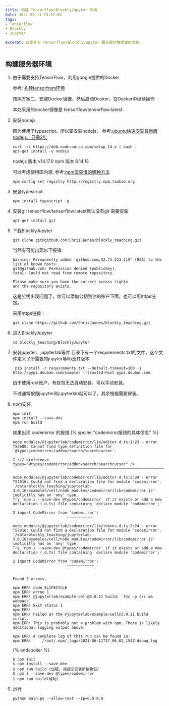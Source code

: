 ```yaml
---
title: 构建 Tensorflow+BlocklyJupyter 环境
date: 2021-06-11 23:52:04
tags: 
- Tensorflow
- Blockly
- Jupyter

excerpt: 这是关于 Tensorflow+BlocklyJupyter 服务器环境搭建的文章。
---
```


## 构建服务器环境

1. 由于需要支持TensorFlow，利用google提供的Docker

    参考: [构建tensorfrom环境](https://chrisjaunes.github.io/ChrisJaunes/2021/02/22/%E6%9E%84%E5%BB%BAtensorfrom%E7%8E%AF%E5%A2%83/)

    按照方案二，安装Docker镜像，然后启动Docker，在Docker中继续操作

    本处采用的docker镜像是 tensorflow/tensorflow:latest

2. 安装nodejs

    因为使用了typescript，所以要安装nodejs， 参考:[ubuntu快速安装最新版nodejs，只需2步](https://blog.csdn.net/Ezreal_King/article/details/78659810)

    ```
    curl -sL https://deb.nodesource.com/setup_14.x | bash -
    apt-get install -y nodejs
    ```
    nodejs 版本 v14.17.0
    npm 版本 6.14.13

    可以考虑使用国内源, 参考:[npm安装慢的俩种方法](https://blog.csdn.net/qq_43500877/article/details/89449837)
    
    ```
    npm config set registry http://registry.npm.taobao.org
    ```

3. 安装typescript 
    ```
    npm install typescript -g
    ```

4. 安装git
    tensorflow/tensorflow:latest默认没有git 需要安装
    ```
    apt-get install git
    ```

5. 下载BlocklyJupyter

    ```
    git clone git@github.com:ChrisJaunes/blockly_teaching.git
    ```
    当然有可能出现以下报错:
    ```
    Warning: Permanently added 'github.com,52.74.223.119' (RSA) to the list of known hosts.
    git@github.com: Permission denied (publickey).
    fatal: Could not read from remote repository.

    Please make sure you have the correct access rights
    and the repository exists.
    ```
    这是公钥出现问题了，你可以添加公钥到你的账户下面，也可以用https链接。
    
    采用https链接：
    ```
    git clone https://github.com/ChrisJaunes/blockly_teaching.git
    ```

6. 进入BlocklyJupyter
    ```
    cd blockly_teaching/BlocklyJupyter
    ```

7. 安装jupyter、jupyterlab等库
   目录下有一个requirements.txt的文件，这个文件定义了所需要的jupyter等lib及其版本
   ```
    pip install -r requirements.txt --default-timeout=100 -i http://pypi.douban.com/simple/ --trusted-host pypi.douban.com
   ```
   由于使用root账户，有些包无法自动安装，可以手动安装。
   
   不过通常按照jupyter和jupyterlab就可以了，其余根据需要安装。

8.  npm安装
    ```
    npm init
    npm install --save-dev
    npm run build
    ```
    如果出现 codemirror 的报错
    {% spoiler "codemirror报错的具体信息" %}
    ```shell
    node_modules/@jupyterlab/codemirror/lib/editor.d.ts:1:23 - error TS2688: Cannot find type definition file for '@types/codemirror/addon/search/searchcursor'.

    1 /// <reference types="@types/codemirror/addon/search/searchcursor" />
                            ~~~~~~~~~~~~~~~~~~~~~~~~~~~~~~~~~~~~~~~~~~~

    node_modules/@jupyterlab/codemirror/lib/editor.d.ts:2:24 - error TS7016: Could not find a declaration file for module 'codemirror'. '/data/blockly_teaching/jupyterlab-3.0.16/examples/cell/node_modules/codemirror/lib/codemirror.js' implicitly has an 'any' type.
    Try `npm i --save-dev @types/codemirror` if it exists or add a new declaration (.d.ts) file containing `declare module 'codemirror';`

    2 import CodeMirror from 'codemirror';
                            ~~~~~~~~~~~~

    node_modules/@jupyterlab/codemirror/lib/tokens.d.ts:2:24 - error TS7016: Could not find a declaration file for module 'codemirror'. '/data/blockly_teaching/jupyterlab-3.0.16/examples/cell/node_modules/codemirror/lib/codemirror.js' implicitly has an 'any' type.
    Try `npm i --save-dev @types/codemirror` if it exists or add a new declaration (.d.ts) file containing `declare module 'codemirror';`

    2 import CodeMirror from 'codemirror';
                            ~~~~~~~~~~~~


    Found 3 errors.

    npm ERR! code ELIFECYCLE
    npm ERR! errno 1
    npm ERR! @jupyterlab/example-cell@3.0.11 build: `tsc -p src && webpack`
    npm ERR! Exit status 1
    npm ERR!
    npm ERR! Failed at the @jupyterlab/example-cell@3.0.11 build script.
    npm ERR! This is probably not a problem with npm. There is likely additional logging output above.

    npm ERR! A complete log of this run can be found in:
    npm ERR!     /root/.npm/_logs/2021-06-11T17_06_02_154Z-debug.log
    ```
    {% endspoiler %}
    ```
    $ npm init
    $ npm install --save-dev
    $ npm run build (出错, 按提示安装新依赖包)
    $ npm i --save-dev @types/codemirror
    $ npm run build(成功)
    ```

9.  运行
    ```
    python main.py --allow-root --ip=0.0.0.0
    ```